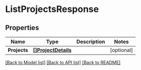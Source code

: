 # ListProjectsResponse

## Properties
Name | Type | Description | Notes
------------ | ------------- | ------------- | -------------
**Projects** | [**[]ProjectDetails**](ProjectDetails.md) |  | [optional] 

[[Back to Model list]](../README.md#documentation-for-models) [[Back to API list]](../README.md#documentation-for-api-endpoints) [[Back to README]](../README.md)


